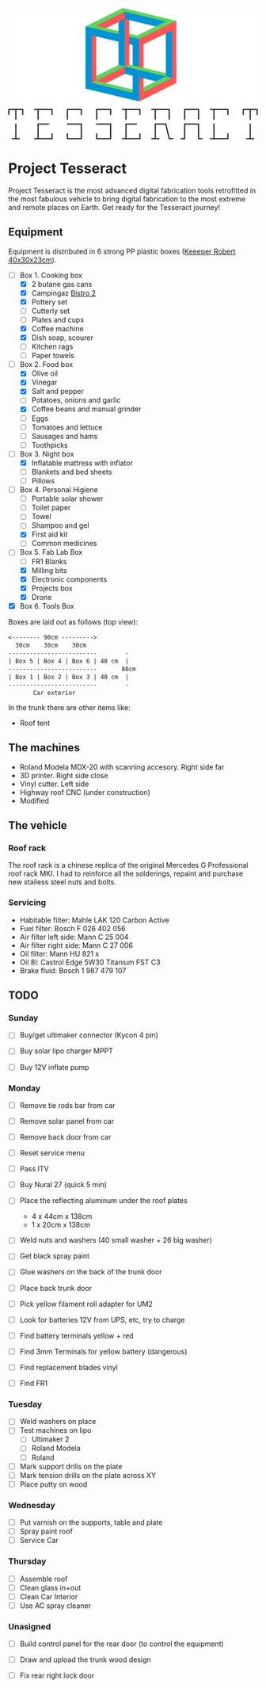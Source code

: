 ![](tess.svg)

# Project Tesseract

Project Tesseract is the most advanced digital fabrication tools retrofitted in the most fabulous vehicle to bring digital fabrication to the most extreme and remote places on Earth. Get ready for the Tesseract journey!

## Equipment

Equipment is distributed in 6 strong PP plastic boxes ([Keeeper Robert 40x30x23cm](https://www.keeeper.com/en/produkt/robert/)).

- [ ] Box 1. Cooking box
  - [x] 2 butane gas cans
  - [x] Campingaz [Bistro 2](https://www.campingaz.com/uk/p-27302-campbistro-2-stove.aspx)
  - [x] Pottery set
  - [ ] Cutterly set
  - [ ] Plates and cups
  - [x] Coffee machine
  - [x] Dish soap, scourer
  - [ ] Kitchen rags
  - [ ] Paper towels
- [ ] Box 2. Food box
  - [x] Olive oil
  - [x] Vinegar
  - [x] Salt and pepper
  - [ ] Potatoes, onions and garlic
  - [x] Coffee beans and manual grinder
  - [ ] Eggs
  - [ ] Tomatoes and lettuce
  - [ ] Sausages and hams
  - [ ] Toothpicks
- [ ] Box 3. Night box
  - [x] Inflatable mattress with inflator
  - [ ] Blankets and bed sheets
  - [ ] Pillows
- [ ] Box 4. Personal Higiene
  - [ ] Portable solar shower
  - [ ] Toilet paper
  - [ ] Towel
  - [ ] Shampoo and gel
  - [x] First aid kit
  - [ ] Common medicines
- [ ] Box 5. Fab Lab Box
  - [ ] FR1 Blanks
  - [x] Milling bits
  - [x] Electronic components
  - [x] Projects box
  - [x] Drone
- [x] Box 6. Tools Box

Boxes are laid out as follows (top view):

```
<-------- 90cm --------->
  30cm    30cm    30cm
-------------------------        -
| Box 5 | Box 4 | Box 6 | 40 cm  |
-------------------------       80cm
| Box 1 | Box 2 | Box 3 | 40 cm  |
-------------------------        -
       Car exterior
```

In the trunk there are other items like:

- Roof tent

## The machines

- Roland Modela MDX-20 with scanning accesory. Right side far
- 3D printer. Right side close
- Vinyl cutter. Left side
- Highway roof CNC (under construction)
- Modified 

## The vehicle

### Roof rack

The roof rack is a chinese replica of the original Mercedes G Professional roof rack MKI. I had to reinforce all the solderings, repaint and purchase new stailess steel nuts and bolts.

### Servicing

- Habitable filter: Mahle LAK 120 Carbon Active
- Fuel filter: Bosch F 026 402 056
- Air filter left side: Mann C 25 004
- Air filter right side: Mann C 27 006
- Oil filter: Mann HU 821 x
- Oil 8l: Castrol Edge 5W30 Titanium FST C3
- Brake fluid: Bosch 1 987 479 107

## TODO

### Sunday

- [ ] Buy/get ultimaker connector (Kycon 4 pin)
- [ ] Buy solar lipo charger MPPT

- [ ] Buy 12V inflate pump

### Monday

- [ ] Remove tie rods bar from car
- [ ] Remove solar panel from car
- [ ] Remove back door from car
- [ ] Reset service menu
- [ ] Pass ITV
- [ ] Buy Nural 27 (quick 5 min)
- [ ] Place the reflecting aluminum under the roof plates
  - 4 x 44cm x 138cm
  - 1 x 20cm x 138cm
- [ ] Weld nuts and washers (40 small washer + 26 big washer)
- [ ] Get black spray paint
- [ ] Glue washers on the back of the trunk door
- [ ] Place back trunk door
- [ ] Pick yellow filament roll adapter for UM2
- [ ] Look for batteries 12V from UPS, etc, try to charge

- [ ] Find battery terminals yellow + red
- [ ] Find 3mm Terminals for yellow battery (dangerous)
- [ ] Find replacement blades vinyl
- [ ] Find FR1

### Tuesday

- [ ] Weld washers on place
- [ ] Test machines on lipo
  - [ ] Ultimaker 2
  - [ ] Roland Modela
  - [ ] Roland 
- [ ] Mark support drills on the plate
- [ ] Mark tension drills on the plate across XY
- [ ] Place putty on wood

### Wednesday

- [ ] Put varnish on the supports, table and plate
- [ ] Spray paint roof
- [ ] Service Car

### Thursday

- [ ] Assemble roof
- [ ] Clean glass in+out
- [ ] Clean Car Interior
- [ ] Use AC spray cleaner

### Unasigned

- [ ] Build control panel for the rear door (to control the equipment)
- [ ] Draw and upload the trunk wood design
- [ ] Fix rear right lock door

